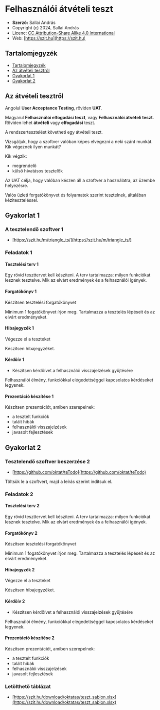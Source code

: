 # Felhasználói átvételi teszt

* **Szerző:** Sallai András
* Copyright (c) 2024, Sallai András
* Licenc: [CC Attribution-Share Alike 4.0 International](https://creativecommons.org/licenses/by-sa/4.0/)
* Web: [https://szit.hu](https://szit.hu)

## Tartalomjegyzék

* [Tartalomjegyzék](#tartalomjegyzék)
* [Az átvételi tesztről](#az-átvételi-tesztről)
* [Gyakorlat 1](#gyakorlat-1)
* [Gyakorlat 2](#gyakorlat-2)

## Az átvételi tesztről

Angolul **User Acceptance Testing**, röviden **UAT**.

Magyarul **Felhasználói elfogadási teszt**, vagy **Felhasználói átvételi teszt**. Röviden lehet **átvételi** vagy **elfogadási** teszt.

A rendszertesztelést követheti egy átvételi teszt.

Vizsgáljuk, hogy a szoftver valóban képes elvégezni a neki szánt munkát. Kik végeznek ilyen munkát?

Kik végzik:

* megrendelő
* külső hivatásos tesztelők

Az UAT célja, hogy valóban készen áll a szoftver a használatra, az üzembe helyezésre.

Valós üzleti forgatókönyvet és folyamatok szerint tesztelnek, általában kéziteszteléssel.

## Gyakorlat 1

### A tesztelendő szoftver 1

* [https://szit.hu/m/triangle_ts/](https://szit.hu/m/triangle_ts/)

### Feladatok 1

#### Tesztelési terv 1

Egy rövid teszttervet kell készíteni. A terv tartalmazza: milyen funkciókat lesznek tesztelve. Mik az elvárt eredmények és a felhasználói igények.

#### Forgatókönyv 1

Készítsen tesztelési forgatókönyvet

Minimum 1 fogatókönyvet írjon meg. Tartalmazza a tesztelés lépéseit és az elvárt eredményeket.

#### Hibajegyzék 1

Végezze el a teszteket

Készítsen hibajegyzéket.

#### Kérdőív 1

* Készítsen kérdőívet a felhasználói visszajelzések gyűjtésére

Felhasználói élmény, funkciókkal elégedettséggel kapcsolatos kérdéseket legyenek.

#### Prezentáció készítése 1

Készítsen prezentációt, amiben szerepelnek:

* a tesztelt funkciók
* talált hibák
* felhasználói visszajelzések
* javasolt fejlesztések

## Gyakorlat 2

### Tesztelendő szoftver beszerzése 2

* [https://github.com/oktat/teTodo](https://github.com/oktat/teTodo)

Töltsük le a szoftvert, majd a leírás szerint indítsuk el.

### Feladatok 2

#### Tesztelési terv 2

Egy rövid teszttervet kell készíteni. A terv tartalmazza: milyen funkciókat lesznek tesztelve. Mik az elvárt eredmények és a felhasználói igények.

#### Forgatókönyv 2

Készítsen tesztelési forgatókönyvet

Minimum 1 fogatókönyvet írjon meg. Tartalmazza a tesztelés lépéseit és az elvárt eredményeket.

#### Hibajegyzék 2

Végezze el a teszteket

Készítsen hibajegyzéket.

#### Kérdőív 2

* Készítsen kérdőívet a felhasználói visszajelzések gyűjtésére

Felhasználói élmény, funkciókkal elégedettséggel kapcsolatos kérdéseket legyenek.

#### Prezentáció készítése 2

Készítsen prezentációt, amiben szerepelnek:

* a tesztelt funkciók
* talált hibák
* felhasználói visszajelzések
* javasolt fejlesztések

### Letölthető táblázat

* [https://szit.hu/download/oktatas/teszt_sablon.xlsx](https://szit.hu/download/oktatas/teszt_sablon.xlsx)
